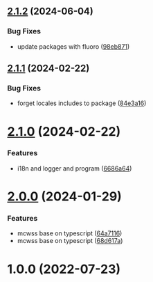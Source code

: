 ## [2.1.2](https://github.com/biyuehu/mcwss/compare/v2.1.1...v2.1.2) (2024-06-04)


### Bug Fixes

* update packages with fluoro ([98eb871](https://github.com/biyuehu/mcwss/commit/98eb871b65894d624e7bf5487aaefa968e2f2834))



## [2.1.1](https://github.com/biyuehu/mcwss/compare/v2.1.0...v2.1.1) (2024-02-22)


### Bug Fixes

* forget locales includes to package ([84e3a16](https://github.com/biyuehu/mcwss/commit/84e3a164e8af4cfa9e769cfd90acdbd8ec023bf1))



# [2.1.0](https://github.com/biyuehu/mcwss/compare/v2.0.0...v2.1.0) (2024-02-22)


### Features

* i18n and logger and program ([6686a64](https://github.com/biyuehu/mcwss/commit/6686a64f00f33f0acbf7d544421eed2a56ac7cbf))



# [2.0.0](https://github.com/biyuehu/mcwss/compare/1.0.0...v2.0.0) (2024-01-29)


### Features

* mcwss base on typescript ([64a7116](https://github.com/biyuehu/mcwss/commit/64a711692d96fcee246212e2a4e1fc89ca12fbbf))
* mcwss base on typescript ([68d617a](https://github.com/biyuehu/mcwss/commit/68d617a677ec08d2f16d7e22a1aa4a79712c3e0f))



# 1.0.0 (2022-07-23)



